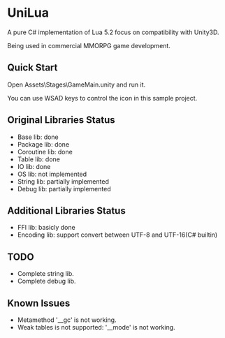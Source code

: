 # UniLua #

A pure C# implementation of Lua 5.2 focus on compatibility with Unity3D.

Being used in commercial MMORPG game development.

## Quick Start ##

Open Assets\Stages\GameMain.unity and run it.

You can use WSAD keys to control the icon in this sample project.

## Original Libraries Status ##

*   Base lib: done
*   Package lib: done
*   Coroutine lib: done
*   Table lib: done
*   IO lib: done
*   OS lib: not implemented
*   String lib: partially implemented
*   Debug lib: partially implemented

## Additional Libraries Status ##

*   FFI lib: basicly done
*   Encoding lib: support convert between UTF-8 and UTF-16(C# builtin)

## TODO ##

*   Complete string lib.
*   Complete debug lib.

## Known Issues ##

*   Metamethod '__gc' is not working.
*   Weak tables is not supported: '__mode' is not working.
